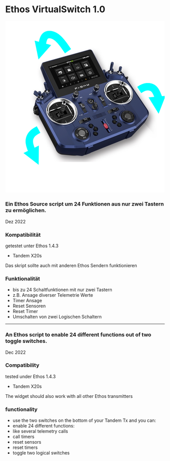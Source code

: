 #                                           Ethos VirtualSwitch 1.0

![virtSwitch](https://raw.githubusercontent.com/strgaltdel/FrSky-Ethos-VirtualSwitch/master/img/title.png)
### Ein Ethos Source script um 24 Funktionen aus nur zwei Tastern zu ermöglichen.
Dez 2022


### Kompatibilität

getestet unter Ethos 1.4.3

  * Tandem X20s


Das skript sollte auch mit anderen Ethos Sendern funktionieren



### Funktionalität

  * bis zu 24 Schaltfunktionen mit nur zwei Tastern
  * z.B. Ansage diverser Telemetrie Werte
  * Timer Ansage
  * Reset Sensoren
  * Reset Timer
  * Umschalten von zwei Logischen Schaltern





------------------------------------------------------------------------------------------------------------------------



### An Ethos script to enable 24 different functions out of two toggle switches.
Dec 2022


### Compatibility

tested under Ethos 1.4.3

  * Tandem X20s


The widget should also work with all other Ethos transmitters



### functionality

  * use the two switches on the bottom of your Tandem Tx and you can:
  * enable 24 different functions:
  * like several telemetry calls
  * call timers
  * reset sensors
  * reset timers
  * toggle two logical switches



